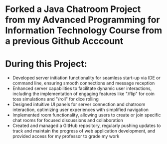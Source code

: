 # Forked a Java Chatroom Project from my Advanced Programming for Information Technology Course from a previous Github Acccount
# During this Project: 
- Developed server initiation functionality for seamless start-up via IDE or command line, ensuring smooth connections and message reception
- Enhanced server capabilities to facilitate dynamic user interactions, including the implementation of engaging features like "/flip" for coin toss simulations and "/roll" for dice rolling
- Designed intuitive UI panels for server connection and chatroom interaction, optimizing user experiences with simplified navigation
- Implemented room functionality, allowing users to create or join specific chat rooms for focused discussions and collaboration
- Created and managed a GitHub repository, regularly pushing updates to track and maintain the progress of web application development, and provided access for my professor to grade my work

